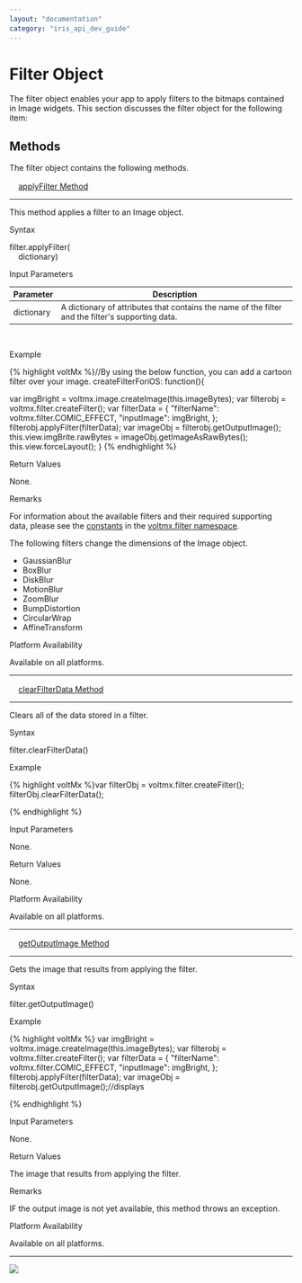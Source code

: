 ```yaml
---
layout: "documentation"
category: "iris_api_dev_guide"
---
```

                            


Filter Object
=============

The filter object enables your app to apply filters to the bitmaps contained in Image widgets. This section discusses the filter object for the following item:

Methods
-------

The filter object contains the following methods.

[![Closed](../Skins/Default/Stylesheets/Images/transparent.gif)](javascript:void(0);)[applyFilter Method](javascript:void(0);) 

* * *

This method applies a filter to an Image object.

Syntax

filter.applyFilter(  
    dictionary)

Input Parameters

| Parameter | Description |
| --- | --- |
| dictionary | A dictionary of attributes that contains the name of the filter and the filter's supporting data. |

 

Example

{% highlight voltMx %}//By using the below function, you can add a cartoon filter over your image.
  createFilterForiOS: function(){
 
  var imgBright =  voltmx.image.createImage(this.imageBytes);
  var filterobj =  voltmx.filter.createFilter();
  var filterData = {
    "filterName": voltmx.filter.COMIC_EFFECT,
    "inputImage": imgBright,
  };
  filterobj.applyFilter(filterData);
  var imageObj = filterobj.getOutputImage();
  this.view.imgBrite.rawBytes = imageObj.getImageAsRawBytes();
  this.view.forceLayout();
  }
{% endhighlight %}

Return Values

None.

Remarks

For information about the available filters and their required supporting data, please see the [constants](voltmxfilterconstants.html) in the [voltmx.filter namespace](voltmxfilternamespace.html).

The following filters change the dimensions of the Image object.

*   GaussianBlur
*   BoxBlur
*   DiskBlur
*   MotionBlur
*   ZoomBlur
*   BumpDistortion
*   CircularWrap
*   AffineTransform

Platform Availability

Available on all platforms.

* * *

[![Closed](../Skins/Default/Stylesheets/Images/transparent.gif)](javascript:void(0);)[clearFilterData Method](javascript:void(0);) 

* * *

Clears all of the data stored in a filter.

Syntax

filter.clearFilterData()

Example

{% highlight voltMx %}var filterObj = voltmx.filter.createFilter();
filterObj.clearFilterData();

{% endhighlight %}

Input Parameters

None.

Return Values

None.

Platform Availability

Available on all platforms.

* * *

[![Closed](../Skins/Default/Stylesheets/Images/transparent.gif)](javascript:void(0);)[getOutputImage Method](javascript:void(0);)

* * *

Gets the image that results from applying the filter.

Syntax

filter.getOutputImage()

Example

{% highlight voltMx %} var imgBright =  voltmx.image.createImage(this.imageBytes);
  var filterobj =  voltmx.filter.createFilter();
  var filterData = {
    "filterName": voltmx.filter.COMIC_EFFECT,
    "inputImage": imgBright,
  };
  filterobj.applyFilter(filterData);
  var imageObj = filterobj.getOutputImage();//displays 
  
{% endhighlight %}

Input Parameters

None.

Return Values

The image that results from applying the filter.

Remarks

IF the output image is not yet available, this method throws an exception.

Platform Availability

Available on all platforms.

* * *

![](resources/prettify/onload.png)
